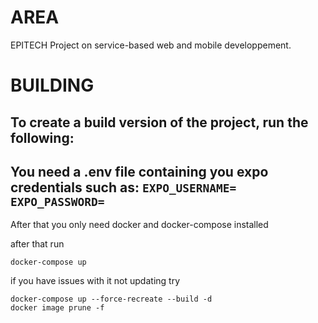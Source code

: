 # AREA
EPITECH Project on service-based web and mobile developpement.

# BUILDING
## To create a build version of the project, run the following:


You need a .env file containing you expo credentials such as:
`
EXPO_USERNAME=
EXPO_PASSWORD=
`
----------



After that you only need docker and docker-compose installed

after that run

    docker-compose up

if you have issues with it not updating try

    docker-compose up --force-recreate --build -d
    docker image prune -f
